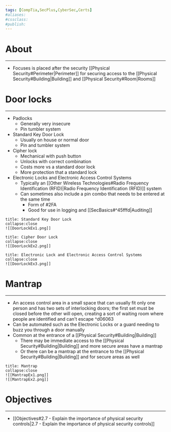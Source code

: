 ```yaml
---
tags: [CompTia,SecPlus,CyberSec,Certs]
#aliases:
#cssclass:
#publish:
---
```


# About
---
- Focuses is placed after the security [[Physical Security#Perimeter|Perimeter]] for securing access to the [[Physical Security#Building|Building]] and [[Physical Security#Room|Rooms]]

# Door locks
---
- Padlocks
	- Generally very insecure
	- Pin tumbler system 
- Standard Key Door Lock
	- Usually on house or normal door
	- Pin and tumbler system
- Cipher lock
	- Mechanical with push button
	- Unlocks with correct combination
	- Costs more vs a standard door lock
	- More protection that a standard lock
- Electronic Locks and Electronic Access Control Systems
	- Typically an [[Other Wireless Technologies#Radio Frequency Identification (RFID)|Radio Frequency Identification (RFID)]] system
	- Can sometimes also include a pin combo that needs to be entered at the same time
		- Form of #2FA 
		- Good for use in logging and [[SecBasics#^45fffd|Auditing]]

```ad-example
title: Standard Key Door Lock
collapse:close
![[DoorLockEx1.png]]
```

```ad-example
title: Cipher Door Lock
collapse:close
![[DoorLockEx2.png]]
```

```ad-example
title: Electronic Lock and Electronic Access Control Systems
collapse:close
![[DoorLockEx3.png]]
```

# Mantrap
---
- An access control area in a small space that can usually fit only one person and has two sets of interlocking doors; the first set must be closed before the other will open, creating a sort of waiting room where people are identified and can't escape ^d06063
- Can be automated such as the Electronic Locks or a guard needing to buzz you through a door manually
- Common at the entrance of a [[Physical Security#Building|Building]]
	- There may be immediate access to the [[Physical Security#Building|Building]] and more secure areas have a mantrap
	- Or there can be a mantrap at the entrance to the [[Physical Security#Building|Building]] and for secure areas as well

```ad-example
title: Mantrap
collapse:close
![[MantrapEx1.png]]
![[MantrapEx2.png]]
```

# Objectives
---
- [[Objectives#2.7 - Explain the importance of physical security controls|2.7 - Explain the importance of physical security controls]]